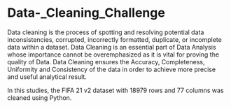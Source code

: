 # Data-_Cleaning_Challenge

Data cleaning is the process of spotting and resolving potential data inconsistencies, corrupted, incorrectly formatted, duplicate, or incomplete data within a dataset. Data Cleaning is an essential part of Data Analysis whose importance cannot be overemphasized as it is vital for proving the quality of Data. Data Cleaning ensures the Accuracy, Completeness, Uniformity and Consistency of the data in order to achieve more precise and useful analytical result.

In this studies, the FIFA 21 v2 dataset with 18979 rows and 77 columns was cleaned using Python.
